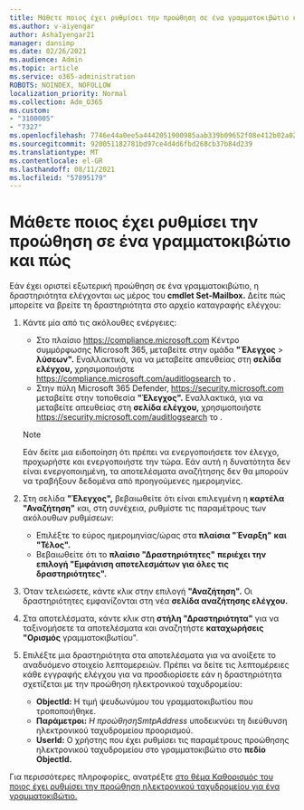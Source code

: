 ```yaml
---
title: Μάθετε ποιος έχει ρυθμίσει την προώθηση σε ένα γραμματοκιβώτιο και πώς
ms.author: v-aiyengar
author: AshaIyengar21
manager: dansimp
ms.date: 02/26/2021
ms.audience: Admin
ms.topic: article
ms.service: o365-administration
ROBOTS: NOINDEX, NOFOLLOW
localization_priority: Normal
ms.collection: Adm_O365
ms.custom:
- "3100005"
- "7327"
ms.openlocfilehash: 7746e44a0ee5a4442051900985aab339b09652f08e412b02a02429c93cc7c107
ms.sourcegitcommit: 920051182781bd97ce4d4d6fbd268cb37b84d239
ms.translationtype: MT
ms.contentlocale: el-GR
ms.lasthandoff: 08/11/2021
ms.locfileid: "57895179"
---
```

# <a name="find-out-who-set-up-forwarding-on-a-mailbox-and-how"></a>Μάθετε ποιος έχει ρυθμίσει την προώθηση σε ένα γραμματοκιβώτιο και πώς

Εάν έχει οριστεί εξωτερική προώθηση σε ένα γραμματοκιβώτιο, η δραστηριότητα ελέγχονται ως μέρος του **cmdlet Set-Mailbox.** Δείτε πώς μπορείτε να βρείτε τη δραστηριότητα στο αρχείο καταγραφής ελέγχου:

1. Κάντε μία από τις ακόλουθες ενέργειες:
   - Στο πλαίσιο <https://compliance.microsoft.com> Κέντρο συμμόρφωσης Microsoft 365, μεταβείτε στην ομάδα **"Έλεγχος** \> **λύσεων".** Εναλλακτικά, για να μεταβείτε απευθείας στη **σελίδα ελέγχου,** χρησιμοποιήστε <https://compliance.microsoft.com/auditlogsearch> το .
   - Στην πύλη Microsoft 365 Defender, <https://security.microsoft.com> μεταβείτε στην τοποθεσία **"Έλεγχος".** Εναλλακτικά, για να μεταβείτε απευθείας στη **σελίδα ελέγχου,** χρησιμοποιήστε <https://security.microsoft.com/auditlogsearch> το .

   > [!NOTE]
   > Εάν δείτε μια ειδοποίηση ότι πρέπει να ενεργοποιήσετε τον έλεγχο, προχωρήστε και ενεργοποιήστε την τώρα. Εάν αυτή η δυνατότητα δεν είναι ενεργοποιημένη, τα αποτελέσματα αναζήτησης δεν θα μπορούν να τραβήξουν δεδομένα από προηγούμενες ημερομηνίες.

2. Στη σελίδα **"Έλεγχος",** βεβαιωθείτε ότι είναι επιλεγμένη η **καρτέλα "Αναζήτηση"** και, στη συνέχεια, ρυθμίστε τις παραμέτρους των ακόλουθων ρυθμίσεων:
   - Επιλέξτε το εύρος ημερομηνίας/ώρας στα **πλαίσια "Έναρξη"** **και "Τέλος".**
   - Βεβαιωθείτε ότι το **πλαίσιο "Δραστηριότητες"** **περιέχει την επιλογή "Εμφάνιση αποτελεσμάτων για όλες τις δραστηριότητες".**

3. Όταν τελειώσετε, κάντε κλικ στην επιλογή **"Αναζήτηση".** Οι δραστηριότητες εμφανίζονται στη νέα **σελίδα αναζήτησης ελέγχου.**

4. Στα αποτελέσματα, κάντε κλικ στη **στήλη "Δραστηριότητα"** για να ταξινομήσετε τα αποτελέσματα και αναζητήστε **καταχωρήσεις "Ορισμός** γραμματοκιβωτίου".

5. Επιλέξτε μια δραστηριότητα στα αποτελέσματα για να ανοίξετε το αναδυόμενο στοιχείο λεπτομερειών. Πρέπει να δείτε τις λεπτομέρειες κάθε εγγραφής ελέγχου για να προσδιορίσετε εάν η δραστηριότητα σχετίζεται με την προώθηση ηλεκτρονικού ταχυδρομείου:
   - **ObjectId:** Η τιμή ψευδωνύμου του γραμματοκιβωτίου που τροποποιήθηκε.
   - **Παράμετροι:** _Η προώθησηSmtpAddress_ υποδεικνύει τη διεύθυνση ηλεκτρονικού ταχυδρομείου προορισμού.
   - **UserId:** Ο χρήστης που έχει ρυθμίσει τις παραμέτρους προώθησης ηλεκτρονικού ταχυδρομείου στο γραμματοκιβώτιο στο **πεδίο ObjectId.**

Για περισσότερες πληροφορίες, ανατρέξτε [στο θέμα Καθορισμός του ποιος έχει ρυθμίσει την προώθηση ηλεκτρονικού ταχυδρομείου για ένα γραμματοκιβώτιο.](https://docs.microsoft.com/microsoft-365/compliance/auditing-troubleshooting-scenarios#determine-who-set-up-email-forwarding-for-a-mailbox)
